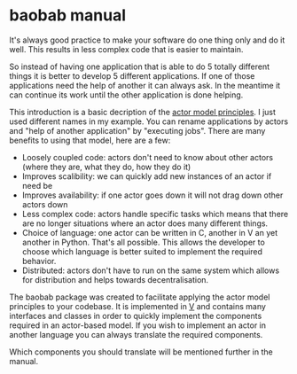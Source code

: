 # baobab manual

It's always good practice to make your software do one thing only and do it well. This results in less complex code that is easier to maintain. 

So instead of having one application that is able to do 5 totally different things it is better to develop 5 different applications. If one of those applications need the help of another it can always ask. In the meantime it can continue its work until the other application is done helping. 

This introduction is a basic decription of the [actor model principles](https://www.oreilly.com/library/view/scala-reactive-programming/9781787288645/8253d31d-ed61-46c3-8c69-9d49d8d8ab07.xhtml). I just used different names in my example. You can rename applications by actors and "help of another application" by "executing jobs". There are many benefits to using that model, here are a few:

* Loosely coupled code: actors don't need to know about other actors (where they are, what they do, how they do it)
* Improves scalibility: we can quickly add new instances of an actor if need be
* Improves availability: if one actor goes down it will not drag down other actors down
* Less complex code: actors handle specific tasks which means that there are no longer situations where an actor does many different things.
* Choice of language: one actor can be written in C, another in V an yet another in Python. That's all possible. This allows the developer to choose which language is better suited to implement the required behavior.
* Distributed: actors don't have to run on the same system which allows for distribution and helps towards decentralisation.

The baobab package was created to facilitate applying the actor model principles to your codebase. It is implemented in [V](https://vlang.io/) and contains many interfaces and classes in order to quickly implement the components required in an actor-based model. If you wish to implement an actor in another language you can always translate the required components. 

Which components you should translate will be mentioned further in the manual.